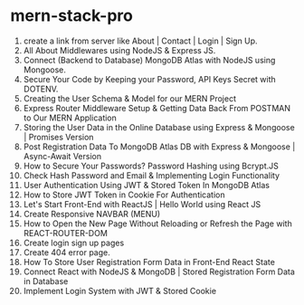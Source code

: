 # mern-stack-pro

1. create a link from server like About | Contact | Login | Sign Up.
2. All About Middlewares using NodeJS & Express JS.
3. Connect (Backend to Database) MongoDB Atlas with NodeJS using Mongoose.
4. Secure Your Code by Keeping your Password, API Keys Secret with DOTENV.
5. Creating the User Schema & Model for our MERN Project
6. Express Router Middleware Setup & Getting Data Back From POSTMAN to Our MERN Application
7. Storing the User Data in the Online Database using Express & Mongoose | Promises Version
8. Post Registration Data To MongoDB Atlas DB with Express & Mongoose | Async-Await Version
9. How to Secure Your Passwords? Password Hashing using Bcrypt.JS
10. Check Hash Password and Email & Implementing Login Functionality
11. User Authentication Using JWT & Stored Token In MongoDB Atlas
12. How to Store JWT Token in Cookie For Authentication
13. Let's Start Front-End with ReactJS | Hello World using React JS
14. Create Responsive NAVBAR (MENU)
15. How to Open the New Page Without Reloading or Refresh the Page with REACT-ROUTER-DOM
16. Create login sign up pages
17. Create 404 error page.
18. How To Store User Registration Form Data in Front-End React State
19. Connect React with NodeJS & MongoDB | Stored Registration Form Data in Database
20. Implement Login System with JWT & Stored Cookie
